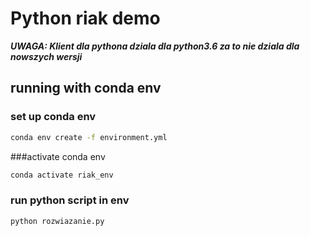 # Python riak demo

***UWAGA: Klient dla pythona dziala dla python3.6 za to nie dziala dla nowszych wersji***

## running with conda env

### set up conda env
```bash
conda env create -f environment.yml
```

###activate conda env
```bash
conda activate riak_env
```

### run python script in env
```bash
python rozwiazanie.py
```